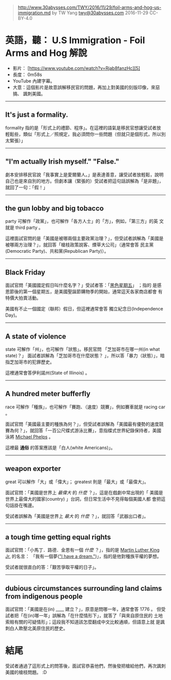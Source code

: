 ﻿> http://www.30abysses.com/TWY/2016/11/29/foil-arms-and-hog-us-immigration.md
> by TW Yang <twy@30abysses.com> 2016-11-29 CC-BY-4.0

# 英語，聽： U.S Immigration - Foil Arms and Hog  解說

* 影片： [https://www.youtube.com/watch?v=Rjab8fanzHc][5]
* 長度： 0m58s
* YouTube 內建字幕。
* 大意：這個影片是故意誤解移民官的問題，再加上對美國的刻版印像，來惡搞、
諷刺美國。

[5]: https://www.youtube.com/watch?v=Rjab8fanzHc


---
## It's just a formality.

formality 指的是「形式上的禮節、程序」。在這裡的語氣是移民官想讓受試者放
輕鬆些，類似「形式上／照規定，我必須問你一些問題（但就只是個形式，所以別
太緊張）」


---
## "I'm actually Irish myself."  "False."

劇本安排移民官說「我事實上是愛爾蘭人。」是表達善意，讓受試者放輕鬆，說明
自己也是來自別的地方。但劇本讓（緊張的）受試者把這句話誤解為「是非題」，
就回了一句：「假！」


---
## the gun lobby and big tobacco

party 可解作「政黨」，也可解作「各方人士」的「方」，例如，「第三方」的英
文就是 third party  。

這裡面試官問的是「美國是被哪兩個主要政黨治理？」，但受試者誤解為「美國是
被哪兩方治理？」，就回答「槍枝政策說客、煙草大公司」（通常會答
民主黨(Democratic Party)、共和黨(Republican Party)）。


---
## Black Friday

面試官問「美國國定假日叫什麼名字？」受試者答：「[黑色星期五][1]」 ；指的
是感恩節後的第一個星期五，是美國聖誕節購物季的開始，通常這天各家商店都會
有特價大拍賣活動。

[1]: https://en.wikipedia.org/wiki/Black_Friday_(shopping)

美國有不止一個國定（聯邦）假日，但這裡通常會答
獨立紀念日(Independence Day)。


---
## A state of violence

state 可解作「州」，也可解作「狀態」。移民官問
「芝加哥市在哪一州(in what state)？」 面試者誤解為「芝加哥市在什麼狀態？
」，所以答「暴力（狀態）」，暗指芝加哥市的犯罪歷史。

這裡通常會答伊利諾州(State of Illinois) 。


---
## A hundred meter bufferfly

race  可解作「種族」，也可解作「賽跑、（速度）競賽」，例如賽車就是
racing car  。

面試官問「美國最主要的種族為何？」，但受試者誤解為「美國最有優勢的速度競
賽為何？」，就回答「一百公尺蝶式游泳比賽」，意指蝶式世界紀錄保持者，美國
泳將 [Michael Phelps][2]  。

[2]: https://en.wikipedia.org/wiki/Michael_Phelps

這裡最 **通俗** 的答案應該是「白人(white Americans)」。


---
## weapon exporter

great 可以解作「大」或「偉大」； greatest 則是「最大」或「最偉大」。

面試官問：「美國是世界上 *最偉大* 的 _什麼_ ？」，這是在戲劇中常出現的「
美國是世界上最偉大的國家(country) 」台詞，但日常生活中不見得每個美國人都
會把這句話掛在嘴邊。

受試者誤解為「美國是世界上 *最大* 的 _什麼_ ？」，就回答「武器出口者」。


---
## a tough time getting equal rights

面試官問：「小馬丁．路德．金恩有一個 _什麼_ ？」，指的是
[Martin Luther King Jr.][3] 的名言：
「我有一個夢(["I have a dream."][4])」，指的是他對種族平權的夢想。

[3]: https://en.wikipedia.org/wiki/Martin_Luther_King_Jr.
[4]: https://en.wikipedia.org/wiki/I_Have_a_Dream

受試者就很直白的答：「艱苦爭取平權的日子」。


---
## dubious circumstances surrounding land claims from indigenous people

面試官問：「美國是在(in) ____ 建立？」，原意是問哪一年，通常會答 1776 。
但受試者把「在(in)哪一年」誤解為「在什麼情形下」，就答了「與來自原住民的
土地索賠有關的可疑情形」；這段我不知道該怎麼翻成中文比較通順，但語意上就
是諷刺白人欺壓北美原住民的歷史。



# 結尾

受試者通過了這形式上的問答後，面試官恭喜他們，然後發把槍給他們，再次諷刺
美國的槍枝問題。 :D

